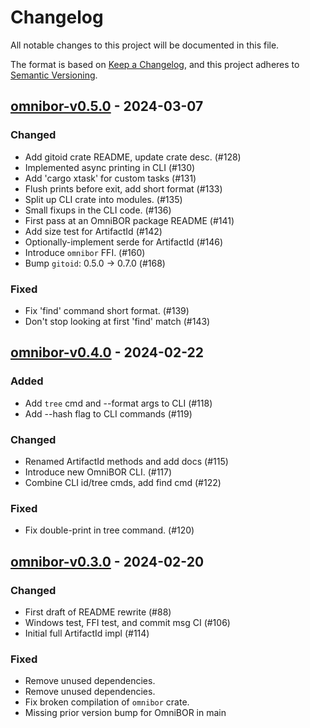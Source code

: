 # Changelog

All notable changes to this project will be documented in this file.

The format is based on [Keep a Changelog](https://keepachangelog.com/en/1.0.0/),
and this project adheres to [Semantic Versioning](https://semver.org/spec/v2.0.0.html).

## [omnibor-v0.5.0] - 2024-03-07

### Changed

- Add gitoid crate README, update crate desc. (#128)
- Implemented async printing in CLI (#130)
- Add 'cargo xtask' for custom tasks (#131)
- Flush prints before exit, add short format (#133)
- Split up CLI crate into modules. (#135)
- Small fixups in the CLI code. (#136)
- First pass at an OmniBOR package README (#141)
- Add size test for ArtifactId<Sha256> (#142)
- Optionally-implement serde for ArtifactId (#146)
- Introduce `omnibor` FFI. (#160)
- Bump `gitoid`: 0.5.0 -> 0.7.0 (#168)

### Fixed

- Fix 'find' command short format. (#139)
- Don't stop looking at first 'find' match (#143)

## [omnibor-v0.4.0] - 2024-02-22

### Added

- Add `tree` cmd and --format args to CLI (#118)
- Add --hash flag to CLI commands (#119)

### Changed

- Renamed ArtifactId methods and add docs (#115)
- Introduce new OmniBOR CLI. (#117)
- Combine CLI id/tree cmds, add find cmd (#122)

### Fixed

- Fix double-print in tree command. (#120)

## [omnibor-v0.3.0] - 2024-02-20

### Changed

- First draft of README rewrite (#88)
- Windows test, FFI test, and commit msg CI (#106)
- Initial full ArtifactId impl (#114)

### Fixed

- Remove unused dependencies.
- Remove unused dependencies.
- Fix broken compilation of `omnibor` crate.
- Missing prior version bump for OmniBOR in main

[omnibor-v0.5.0]: https://github.com/omnibor/omnibor-rs/compare/omnibor-v0.4.0..omnibor-v0.5.0
[omnibor-v0.4.0]: https://github.com/omnibor/omnibor-rs/compare/omnibor-v0.3.0..omnibor-v0.4.0
[omnibor-v0.3.0]: https://github.com/omnibor/omnibor-rs/compare/gitoid-v0.5.0..omnibor-v0.3.0

<!-- generated by git-cliff -->
